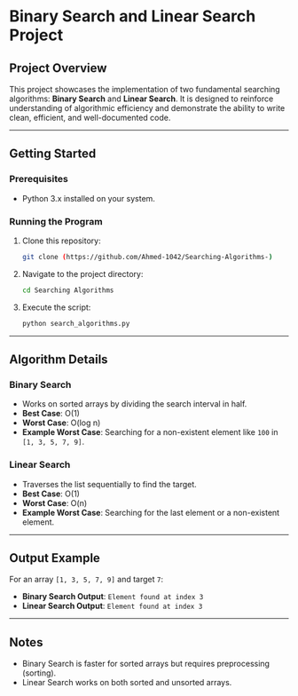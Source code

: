 # Binary Search and Linear Search Project

## Project Overview
This project showcases the implementation of two fundamental searching algorithms: **Binary Search** and **Linear Search**. 
It is designed to reinforce understanding of algorithmic efficiency and demonstrate the ability to write clean, efficient, and well-documented code.

---

## Getting Started

### Prerequisites
- Python 3.x installed on your system.

### Running the Program
1. Clone this repository:
   ```bash
   git clone (https://github.com/Ahmed-1042/Searching-Algorithms-)
   ```
2. Navigate to the project directory:
   ```bash
   cd Searching Algorithms
   ```
3. Execute the script:
   ```bash
   python search_algorithms.py
   ```

---

## Algorithm Details

### **Binary Search**
- Works on sorted arrays by dividing the search interval in half.
- **Best Case**: O(1)  
- **Worst Case**: O(log n)  
- **Example Worst Case**: Searching for a non-existent element like `100` in `[1, 3, 5, 7, 9]`.

### **Linear Search**
- Traverses the list sequentially to find the target.
- **Best Case**: O(1)  
- **Worst Case**: O(n)  
- **Example Worst Case**: Searching for the last element or a non-existent element.

---

## Output Example

For an array `[1, 3, 5, 7, 9]` and target `7`:
- **Binary Search Output**: `Element found at index 3`
- **Linear Search Output**: `Element found at index 3`

---

## Notes
- Binary Search is faster for sorted arrays but requires preprocessing (sorting).
- Linear Search works on both sorted and unsorted arrays.
